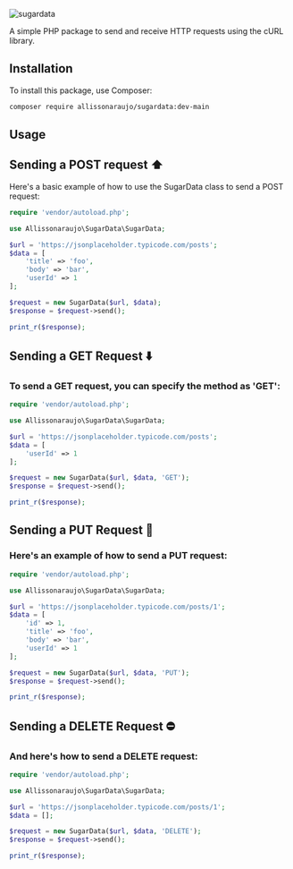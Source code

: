 ![sugardata](https://github.com/user-attachments/assets/08012a49-0814-41c8-8ec0-18c1f6f66625)


A simple PHP package to send and receive HTTP requests using the cURL library.

## Installation

To install this package, use Composer:

```sh
composer require allissonaraujo/sugardata:dev-main
```

## Usage

## Sending a POST request ⬆️
Here's a basic example of how to use the SugarData class to send a POST request:
```php
require 'vendor/autoload.php';

use Allissonaraujo\SugarData\SugarData;

$url = 'https://jsonplaceholder.typicode.com/posts';
$data = [
    'title' => 'foo',
    'body' => 'bar',
    'userId' => 1
];

$request = new SugarData($url, $data);
$response = $request->send();

print_r($response);
```

## Sending a GET Request ⬇️
### To send a GET request, you can specify the method as 'GET':

```php
require 'vendor/autoload.php';

use Allissonaraujo\SugarData\SugarData;

$url = 'https://jsonplaceholder.typicode.com/posts';
$data = [
    'userId' => 1
];

$request = new SugarData($url, $data, 'GET');
$response = $request->send();

print_r($response);
```

## Sending a PUT Request 🔄
### Here's an example of how to send a PUT request:

```php
require 'vendor/autoload.php';

use Allissonaraujo\SugarData\SugarData;

$url = 'https://jsonplaceholder.typicode.com/posts/1';
$data = [
    'id' => 1,
    'title' => 'foo',
    'body' => 'bar',
    'userId' => 1
];

$request = new SugarData($url, $data, 'PUT');
$response = $request->send();

print_r($response);

```

## Sending a DELETE Request ⛔
### And here's how to send a DELETE request:

```php
require 'vendor/autoload.php';

use Allissonaraujo\SugarData\SugarData;

$url = 'https://jsonplaceholder.typicode.com/posts/1';
$data = [];

$request = new SugarData($url, $data, 'DELETE');
$response = $request->send();

print_r($response);

```
